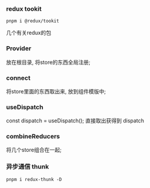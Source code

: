 

### redux tookit
```
pnpm i @redux/tookit
```

几个有关redux的包

### Provider
放在根目录, 将store的东西全局注册; 

### connect
将store里面的东西取出来, 放到组件模版中;

### useDispatch
const dispatch = useDispatch();
直接取出获得到 dispatch

### combineReducers
将几个store组合在一起; 

### 异步通信 thunk
```
pnpm i redux-thunk -D
```